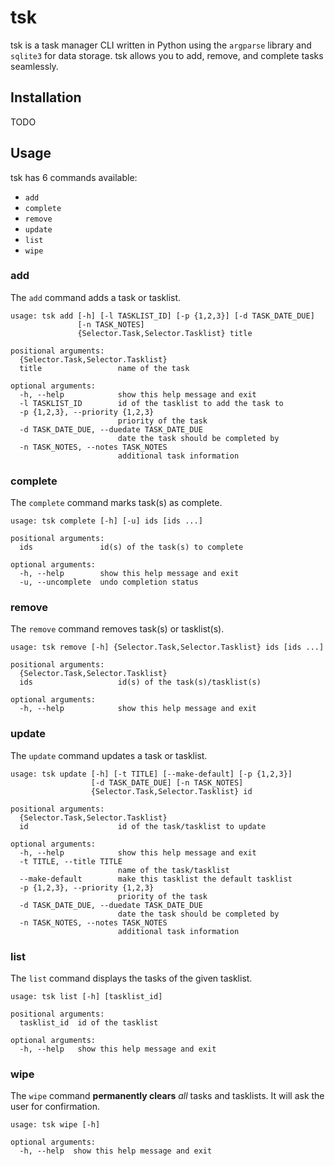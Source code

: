 # tsk

tsk is a task manager CLI written in Python using the `argparse` library and `sqlite3` for data storage. tsk allows you to add, remove, and complete tasks seamlessly.

## Installation
TODO

## Usage
tsk has 6 commands available:
* `add`
* `complete`
* `remove`
* `update`
* `list`
* `wipe`

### add
The `add` command adds a task or tasklist.
```
usage: tsk add [-h] [-l TASKLIST_ID] [-p {1,2,3}] [-d TASK_DATE_DUE]
               [-n TASK_NOTES]
               {Selector.Task,Selector.Tasklist} title

positional arguments:
  {Selector.Task,Selector.Tasklist}
  title                 name of the task

optional arguments:
  -h, --help            show this help message and exit
  -l TASKLIST_ID        id of the tasklist to add the task to
  -p {1,2,3}, --priority {1,2,3}
                        priority of the task
  -d TASK_DATE_DUE, --duedate TASK_DATE_DUE
                        date the task should be completed by
  -n TASK_NOTES, --notes TASK_NOTES
                        additional task information
```

### complete
The `complete` command marks task(s) as complete.
```
usage: tsk complete [-h] [-u] ids [ids ...]

positional arguments:
  ids               id(s) of the task(s) to complete

optional arguments:
  -h, --help        show this help message and exit
  -u, --uncomplete  undo completion status
```

### remove
The `remove` command removes task(s) or tasklist(s).
```
usage: tsk remove [-h] {Selector.Task,Selector.Tasklist} ids [ids ...]

positional arguments:
  {Selector.Task,Selector.Tasklist}
  ids                   id(s) of the task(s)/tasklist(s)

optional arguments:
  -h, --help            show this help message and exit
```

### update
The `update` command updates a task or tasklist.
```
usage: tsk update [-h] [-t TITLE] [--make-default] [-p {1,2,3}]
                  [-d TASK_DATE_DUE] [-n TASK_NOTES]
                  {Selector.Task,Selector.Tasklist} id

positional arguments:
  {Selector.Task,Selector.Tasklist}
  id                    id of the task/tasklist to update

optional arguments:
  -h, --help            show this help message and exit
  -t TITLE, --title TITLE
                        name of the task/tasklist
  --make-default        make this tasklist the default tasklist
  -p {1,2,3}, --priority {1,2,3}
                        priority of the task
  -d TASK_DATE_DUE, --duedate TASK_DATE_DUE
                        date the task should be completed by
  -n TASK_NOTES, --notes TASK_NOTES
                        additional task information
```

### list
The `list` command displays the tasks of the given tasklist.
```
usage: tsk list [-h] [tasklist_id]

positional arguments:
  tasklist_id  id of the tasklist

optional arguments:
  -h, --help   show this help message and exit
```

### wipe
The `wipe` command **permanently clears** *all* tasks and tasklists. It will ask the user for confirmation.
```
usage: tsk wipe [-h]

optional arguments:
  -h, --help  show this help message and exit
```

